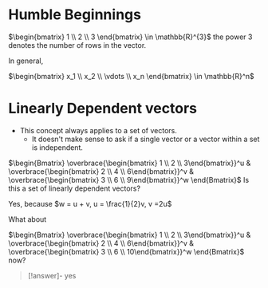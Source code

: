 # Humble Beginnings

$\begin{bmatrix} 1 \\ 2 \\ 3 \end{bmatrix} \in \mathbb{R}^{3}$  the power $3$ denotes the number of rows in the vector.

In general,

$\begin{bmatrix} x_1 \\ x_2 \\ \vdots \\ x_n \end{bmatrix} \in \mathbb{R}^n$


# Linearly Dependent vectors

- This concept always applies to a set of vectors.
	- It doesn't make sense to ask if a single vector or a vector within a set is independent.

$\begin{Bmatrix} \overbrace{\begin{bmatrix} 1 \\ 2 \\ 3\end{bmatrix}}^u & \overbrace{\begin{bmatrix} 2 \\ 4 \\ 6\end{bmatrix}}^v & \overbrace{\begin{bmatrix} 3 \\ 6 \\ 9\end{bmatrix}}^w \end{Bmatrix}$ Is this a set of linearly dependent vectors?

Yes, because $w = u + v, u = \frac{1}{2}v, v  =2u$ 

What about

$\begin{Bmatrix} \overbrace{\begin{bmatrix} 1 \\ 2 \\ 3\end{bmatrix}}^u & \overbrace{\begin{bmatrix} 2 \\ 4 \\ 6\end{bmatrix}}^v & \overbrace{\begin{bmatrix} 3 \\ 6 \\ 10\end{bmatrix}}^w \end{Bmatrix}$ now?

>[!answer]-
>yes
